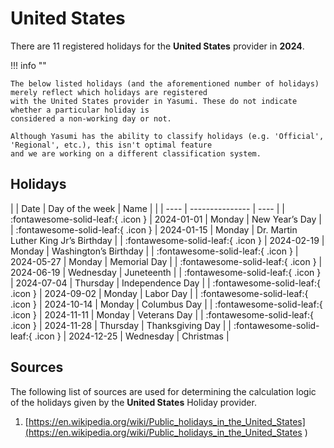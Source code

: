 # United States

There are 11 registered holidays for the **United States** provider in **2024**.

!!! info ""

    The below listed holidays (and the aforementioned number of holidays) merely reflect which holidays are registered
    with the United States provider in Yasumi. These do not indicate whether a particular holiday is
    considered a non-working day or not.

    Although Yasumi has the ability to classify holidays (e.g. 'Official', 'Regional', etc.), this isn't optimal feature
    and we are working on a different classification system.

## Holidays

| | Date | Day of the week | Name |
| | ---- | --------------- | ---- |
| :fontawesome-solid-leaf:{ .icon } | 2024-01-01 | Monday | New Year’s Day |
| :fontawesome-solid-leaf:{ .icon } | 2024-01-15 | Monday | Dr. Martin Luther King Jr’s Birthday |
| :fontawesome-solid-leaf:{ .icon } | 2024-02-19 | Monday | Washington’s Birthday |
| :fontawesome-solid-leaf:{ .icon } | 2024-05-27 | Monday | Memorial Day |
| :fontawesome-solid-leaf:{ .icon } | 2024-06-19 | Wednesday | Juneteenth |
| :fontawesome-solid-leaf:{ .icon } | 2024-07-04 | Thursday | Independence Day |
| :fontawesome-solid-leaf:{ .icon } | 2024-09-02 | Monday | Labor Day |
| :fontawesome-solid-leaf:{ .icon } | 2024-10-14 | Monday | Columbus Day |
| :fontawesome-solid-leaf:{ .icon } | 2024-11-11 | Monday | Veterans Day |
| :fontawesome-solid-leaf:{ .icon } | 2024-11-28 | Thursday | Thanksgiving Day |
| :fontawesome-solid-leaf:{ .icon } | 2024-12-25 | Wednesday | Christmas |

## Sources

The following list of sources are used for determining the calculation logic of
the holidays given by the **United States** Holiday provider.


1. [https://en.wikipedia.org/wiki/Public_holidays_in_the_United_States](https://en.wikipedia.org/wiki/Public_holidays_in_the_United_States )
   